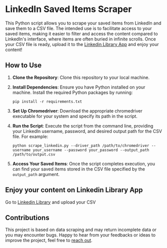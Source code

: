# LinkedIn Saved Items Scraper

This Python script allows you to scrape your saved items from LinkedIn and save them to a CSV file. The intended use is to facilitate access to your saved items, making it easier to filter and access the content compared to LinkedIn's interface, where items are often buried in infinite scrolls.
Once your CSV file is ready, upload it to the [Linkedin Library App](https://linkedin-library.streamlit.app/) and enjoy your content! 

## How to Use

1. **Clone the Repository**: Clone this repository to your local machine.

2. **Install Dependencies**: Ensure you have Python installed on your machine. Install the required Python packages by running:
    ```
    pip install -r requirements.txt
    ```

3. **Set Up Chromedriver**: Download the appropriate chromedriver executable for your system and specify its path in the script.

4. **Run the Script**: Execute the script from the command line, providing your LinkedIn username, password, and desired output path for the CSV file. For example:
    ```
    python scrape_linkedin.py --driver_path /path/to/chromedriver --username your_username --password your_password --output_path /path/to/output.csv
    ```

5. **Access Your Saved Items**: Once the script completes execution, you can find your saved items stored in the CSV file specified by the `output_path` argument.

## Enjoy your content on Linkedin Library App

Go to [Linkedin Library](https://linkedin-library.streamlit.app/) and upload your CSV

## Contributions

This project is based on data scraping and may return incomplete data or you may encounter bugs.
Happy to hear from your feedbacks or ideas to improve the project, feel free to [reach out](https://www.linkedin.com/in/manuel-cellier-821325166/).
